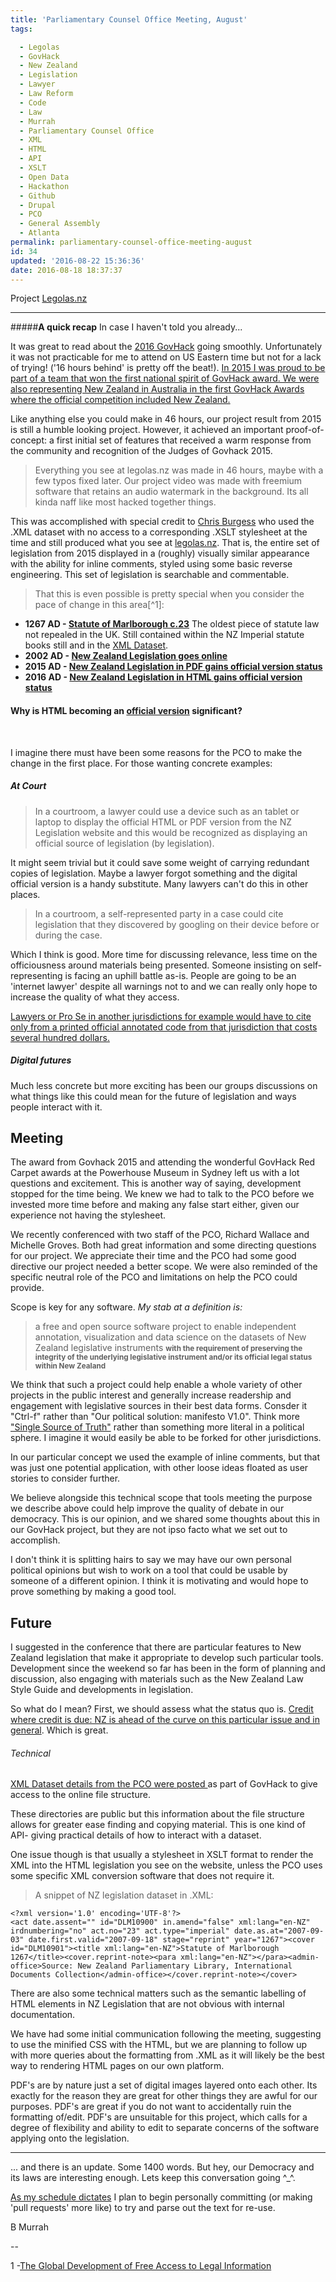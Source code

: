 ```yaml
---
title: 'Parliamentary Counsel Office Meeting, August'
tags:

  - Legolas
  - GovHack
  - New Zealand
  - Legislation
  - Lawyer
  - Law Reform
  - Code
  - Law
  - Murrah
  - Parliamentary Counsel Office
  - XML
  - HTML
  - API
  - XSLT
  - Open Data
  - Hackathon
  - Github
  - Drupal
  - PCO
  - General Assembly
  - Atlanta
permalink: parliamentary-counsel-office-meeting-august
id: 34
updated: '2016-08-22 15:36:36'
date: 2016-08-18 18:37:37
---
```


Project [Legolas.nz](legolas.nz)

---
#####**A quick recap**
In case I haven't told you already... 

It was great to read about the [2016 GovHack](https://www.govhack.org/) going smoothly. Unfortunately it was not practicable for me to attend on US Eastern time but not for a lack of trying! ('16 hours behind' is pretty off the beat!). [In 2015 I was proud to be part of a team that won the first national spirit of GovHack award. We were also representing New Zealand in Australia in the first GovHack Awards where the official competition included New Zealand.](https://www.odt.co.nz/news/dunedin/dunedin-website-team-wins-nationwide-competition)

Like anything else you could make in 46 hours, our project result from 2015 is still a humble looking project. However, it achieved an important proof-of-concept: a first initial set of features that received a warm response from the community and recognition of the Judges of Govhack 2015.

> Everything you see at legolas.nz was made in 46 hours, maybe with a few typos fixed later. Our project video was made with freemium software that retains an audio watermark in the background. Its all kinda naff like most hacked together things.

This was accomplished with special credit to [Chris Burgess](https://github.com/xurizaemon) who used the .XML dataset with no access to a corresponding .XSLT stylesheet at the time and still produced what you see at [legolas.nz](). That is, the entire set of legislation from 2015 displayed in a (roughly) visually similar appearance with the ability for inline comments, styled using some basic reverse engineering. This set of legislation is searchable and commentable.

>That this is even possible is pretty special when you consider the pace of change in this area[^1]:

* **1267 AD - [Statute of Marlborough c.23](http://legislation.govt.nz/subscribe/act/imperial/1267/0023/1.0)**
The oldest piece of statute law not repealed in the UK. Still contained within the NZ Imperial statute books still and in the [XML Dataset](http://legislation.govt.nz/subscribe/act/imperial/1267/0023/1.0/096be8ed8009afe5.xml).
* **2002 AD - [New Zealand Legislation goes online](https://www.beehive.govt.nz/release/new-zealand-legislation-goes-line)**
* **2015 AD - [New Zealand Legislation in PDF gains official version status](https://gazette.govt.nz/notice/id/2014-ps71)**
* **2016 AD - [New Zealand Legislation in HTML gains official version status](https://gazette.govt.nz/notice/id/2015-ps7126)**

#### Why is HTML becoming an [official version](http://www.legislation.govt.nz/act/public/2012/0119/latest/DLM2998516.html?search=ts_act%40bill%40regulation%40deemedreg_legislation+2012_resel_25_a&p=1) significant?
<br>

I imagine there must have been some reasons for the PCO to make the change in the first place. For those wanting concrete examples:

##### At Court

> In a courtroom, a lawyer could use a device such as an tablet or laptop to display the official HTML or PDF version from the NZ Legislation website and this would be recognized as displaying an official source of legislation (by legislation). 

It might seem trivial but it could save some weight of carrying redundant copies of legislation. Maybe a lawyer forgot something and the digital official version is a handy substitute. Many lawyers can't do this in other places.

> In a courtroom, a self-represented party in a case could cite legislation that they discovered by googling on their device before or during the case. 

Which I think is good. More time for discussing relevance, less time on the officiousness around materials being presented. Someone insisting on self-representing is facing an uphill battle as-is. People are going to be an 'internet lawyer' despite all warnings not to and we can really only hope to increase the quality of what they access. 

[Lawyers or Pro Se in another jurisdictions for example would have to cite only from a printed official annotated code from that jurisdiction that costs several hundred dollars.](http://www.lexisnexis.com/hottopics/gacode/Default.asp)

##### Digital futures

Much less concrete but more exciting has been our groups discussions on what things like this could mean for the future of legislation and ways people interact with it.

**Meeting**
--
The award from Govhack 2015 and attending the wonderful GovHack Red Carpet awards at the Powerhouse Museum in Sydney left us with a lot questions and excitement. This is another way of saying, development stopped for the time being. We knew we had to talk to the PCO before we invested more time before and making any false start either, given our experience not having the stylesheet.

We recently conferenced with two staff of the PCO, Richard Wallace and Michelle Groves. Both had great information and some directing questions for our project. We appreciate their time and the PCO had some good directive our project needed a better scope. We were also reminded of the specific neutral role of the PCO and limitations on help the PCO could provide.

Scope is key for any software. *My stab at a definition is:*

> a free and open source software project to enable independent annotation, visualization and data science on the datasets of New Zealand legislative instruments **<small>with the requirement of preserving the integrity of the underlying legislative instrument and/or its official legal status within New Zealand</small>**

We think that such a project could help enable a whole variety of other projects in the public interest and generally increase readership and engagement with legislative sources in their best data forms. Consder it "Ctrl-f" rather than "Our political solution: manifesto V1.0". Think more ["Single Source of Truth"](https://en.wikipedia.org/wiki/Single_source_of_truth) rather than something more literal in a political sphere. I imagine it would easily be able to be forked for other jurisdictions.

In our particular concept we used the example of inline comments, but that was just one potential application, with other loose ideas floated as user stories to consider further.

We believe alongside this technical scope that tools meeting the purpose we describe above could help improve the quality of debate in our democracy. This is our opinion, and we shared some thoughts about this in our GovHack project, but they are not ipso facto what we set out to accomplish.

I don't think it is splitting hairs to say we may have our own personal political opinions but wish to work on a tool that could be usable by someone of a different opinion. I think it is motivating and would hope to prove something by making a good tool. 


**Future**
--
I suggested in the conference that there are particular features to New Zealand legislation that make it appropriate to develop such particular tools. Development since the weekend so far has been in the form of planning and discussion, also engaging with materials such as the New Zealand Law Style Guide and developments in legislation.

So what do I mean? First, we should assess what the status quo is. [Credit where credit is due: NZ is ahead of the curve on this particular issue and in general](https://en.wikipedia.org/wiki/Digital_5). Which is great.

###### Technical 

[XML Dataset details from the PCO were posted  ](https://data.govt.nz/dataset/show/776)as part of GovHack to give access to the online file structure. 

These directories are public but this information about the file structure allows for greater ease finding and copying material. This is one kind of API- giving practical details of how to interact with a dataset.

One issue though is that usually a stylesheet in XSLT format to render the XML into the HTML legislation you see on the website, unless the PCO uses some specific XML conversion software that does not require it. 

> A snippet of NZ legislation dataset in .XML:
```
<?xml version='1.0' encoding='UTF-8'?>
<act date.assent="" id="DLM10900" in.amend="false" xml:lang="en-NZ" irdnumbering="no" act.no="23" act.type="imperial" date.as.at="2007-09-03" date.first.valid="2007-09-18" stage="reprint" year="1267"><cover id="DLM10901"><title xml:lang="en-NZ">Statute of Marlborough 1267</title><cover.reprint-note><para xml:lang="en-NZ"></para><admin-office>Source: New Zealand Parliamentary Library, International Documents Collection</admin-office></cover.reprint-note></cover>
```


There are also some technical matters such as the semantic labelling of HTML elements in NZ Legislation that are not obvious with internal documentation.

We have had some initial communication following the meeting, suggesting to use the minified CSS with the HTML, but we are planning to follow up with more queries about the formatting from .XML as it will likely be the best way to rendering HTML pages on our own platform.

PDF's are by nature just a set of digital images layered onto each other. Its exactly for the reason they are great for other things they are awful for our purposes. PDF's are great if you do not want to accidentally ruin the formatting of/edit. PDF's are unsuitable for this project, which calls for a degree of flexibility and ability to edit to separate concerns of the software applying onto the legislation. 


---

... and there is an update. Some 1400 words. But hey, our Democracy and its laws are interesting enough. Lets keep this conversation going ^_^.

[As my schedule dictates](https://www.airbridge.ac.nz/2016/08/01/my-schedule-for-the-next-few-months/) I plan to begin personally committing (or making 'pull requests' more like) to try and parse out the text for re-use. 

B Murrah


--

1 -[The Global Development of Free Access to Legal Information](http://papers.ssrn.com/sol3/papers.cfm?abstract_id=1617808)